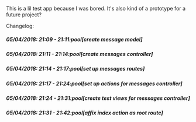 This is a lil test app because I was bored. It's also kind of a prototype for a future project?


Changelog:

##### 05/04/2018: 21:09 - 21:11:pool[create message model]

##### 05/04/2018: 21:11 - 21:14:pool[create messages controller]

##### 05/04/2018: 21:14 - 21:17:pool[set up messages routes]

##### 05/04/2018: 21:17 - 21:24:pool[set up actions for messages controller]

##### 05/04/2018: 21:24 - 21:31:pool[create test views for messages controller]

##### 05/04/2018: 21:31 - 21:42:pool[affix index action as root route]
